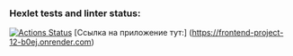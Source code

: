 ### Hexlet tests and linter status:
[![Actions Status](https://github.com/elvis178/frontend-project-12/actions/workflows/hexlet-check.yml/badge.svg)](https://github.com/elvis178/frontend-project-12/actions)
[Ссылка на приложение тут:] (https://frontend-project-12-b0ej.onrender.com) 